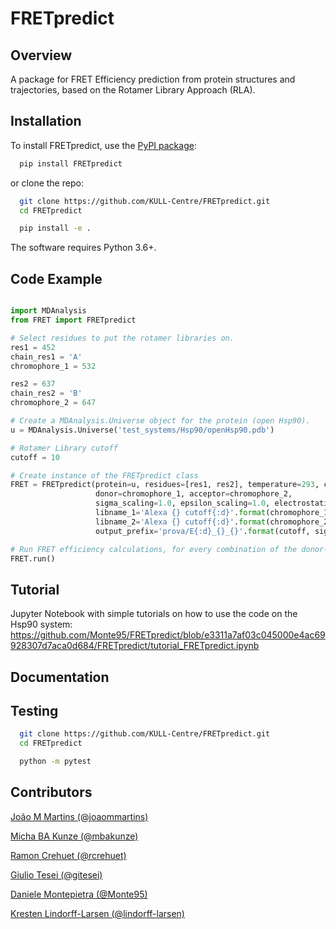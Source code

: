 FRETpredict
===========

Overview
--------

A package for FRET Efficiency prediction from protein structures and trajectories, based on the Rotamer Library Approach (RLA).

Installation
------------

To install FRETpredict, use the [PyPI package](https://pypi.org/project/FRETpredict):

```bash
  pip install FRETpredict
```

or clone the repo:

```bash
  git clone https://github.com/KULL-Centre/FRETpredict.git
  cd FRETpredict

  pip install -e . 
```

The software requires Python 3.6+.

Code Example
------------

```python

import MDAnalysis
from FRET import FRETpredict

# Select residues to put the rotamer libraries on.
res1 = 452
chain_res1 = 'A'
chromophore_1 = 532

res2 = 637
chain_res2 = 'B'
chromophore_2 = 647

# Create a MDAnalysis.Universe object for the protein (open Hsp90).
u = MDAnalysis.Universe('test_systems/Hsp90/openHsp90.pdb')

# Rotamer Library cutoff
cutoff = 10

# Create instance of the FRETpredict class
FRET = FRETpredict(protein=u, residues=[res1, res2], temperature=293, chains=[chain_res1, chain_res2], 
                   donor=chromophore_1, acceptor=chromophore_2, 
                   sigma_scaling=1.0, epsilon_scaling=1.0, electrostatic=True,
                   libname_1='Alexa {} cutoff{:d}'.format(chromophore_1, cutoff),
                   libname_2='Alexa {} cutoff{:d}'.format(chromophore_2, cutoff), 
                   output_prefix='prova/E{:d}_{}_{}'.format(cutoff, sigma, epsilon))

# Run FRET efficiency calculations, for every combination of the donor-acceptor rotamers placed on the residue pair on a single protein structure
FRET.run()

```

Tutorial
--------

Jupyter Notebook with simple tutorials on how to use the code on the Hsp90 system: https://github.com/Monte95/FRETpredict/blob/e3311a7af03c045000e4ac69928307d7aca0d684/FRETpredict/tutorial_FRETpredict.ipynb

Documentation
-------------

Testing
-------

```bash
  git clone https://github.com/KULL-Centre/FRETpredict.git
  cd FRETpredict

  python -m pytest
```
Contributors
-------------

[João M Martins (@joaommartins)](https://github.com/joaommartins)

[Micha BA Kunze (@mbakunze)](https://github.com/mbakunze)

[Ramon Crehuet (@rcrehuet)](https://github.com/rcrehuet)

[Giulio Tesei (@gitesei)](https://github.com/gitesei)

[Daniele Montepietra (@Monte95)](https://github.com/Monte95)

[Kresten Lindorff-Larsen (@lindorff-larsen)](https://github.com/lindorff-larsen)
